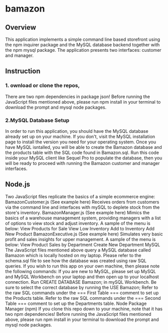# bamazon
## Overview
This application implements a simple command line based storefront using the npm inquirer package and the MySQL database backend together with the npm mysql package. The application presents two interfaces: customer and manager.
## Instruction
### 1. ownload or clone the repos, 
There are two npm dependencies in package json! Before running the JavaScript files mentioned above, please run npm install in your terminal to download the prompt and mysql node packages.
### 2.MySQL Database Setup
In order to run this application, you should have the MySQL database already set up on your machine. If you don't, visit the MySQL installation page to install the version you need for your operating system. Once you have MySQL isntalled, you will be able to create the Bamazon database and the products table with the SQL code found in Bamazon.sql. Run this code inside your MySQL client like Sequel Pro to populate the database, then you will be ready to proceed with running the Bamazon customer and manager interfaces.

## Node.js
Two JavaScript files replicate the basics of a simple ecommerce engine:
BamazonCustomer.js (See example here)
Receives orders from customers via the command line and interfaces with mySQL to deplete stock from the store's inventory.
BamazonManager.js (See example here)
Mimics the basics of a warehouse management system, providing managers with a list of options to view stock and adjust inventory.
A sample of the menu is below: 
View Products for Sale
View Low Inventory
Add to Inventory
Add New Product
BamazonExecutive.js (See example here)
Simulates very basic profit and sales insights for upper management.
A sample of the menu is below: 
View Product Sales by Department
Create New Department
MySQL
The JavaScript files mentioned above query a MySQL database called Bamazon which is locally hosted on my laptop.
Please refer to the schema.sql file to see how the database was created using raw SQL queries.
If you wish to run this app on your own machine, then please note the following commands:
If you are new to MySQL, please set up MySQL and MySQL Workbench on your laptop and then open up to your localhost connection.
Run CREATE DATABASE Bamazon; in mySQL Workbench.
Be sure to select the correct database by running the USE Bamazon;
Refer to the raw SQL commands under the === First Table === comment to set up the Products table.
Refer to the raw SQL commands under the === Second Table === comment to set up the Departments table.
Node Package Manager (npm)
If you clone this repo down to your machine, note that it has two npm dependencies! Before running the JavaScript files mentioned above, please run npm install in your terminal to download the prompt and mysql node packages.
